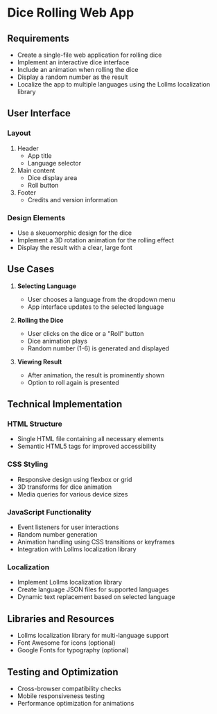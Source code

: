 # Dice Rolling Web App

## Requirements

- Create a single-file web application for rolling dice
- Implement an interactive dice interface
- Include an animation when rolling the dice
- Display a random number as the result
- Localize the app to multiple languages using the Lollms localization library

## User Interface

### Layout
1. Header
   - App title
   - Language selector
2. Main content
   - Dice display area
   - Roll button
3. Footer
   - Credits and version information

### Design Elements
- Use a skeuomorphic design for the dice
- Implement a 3D rotation animation for the rolling effect
- Display the result with a clear, large font

## Use Cases

1. **Selecting Language**
   - User chooses a language from the dropdown menu
   - App interface updates to the selected language

2. **Rolling the Dice**
   - User clicks on the dice or a "Roll" button
   - Dice animation plays
   - Random number (1-6) is generated and displayed

3. **Viewing Result**
   - After animation, the result is prominently shown
   - Option to roll again is presented

## Technical Implementation

### HTML Structure
- Single HTML file containing all necessary elements
- Semantic HTML5 tags for improved accessibility

### CSS Styling
- Responsive design using flexbox or grid
- 3D transforms for dice animation
- Media queries for various device sizes

### JavaScript Functionality
- Event listeners for user interactions
- Random number generation
- Animation handling using CSS transitions or keyframes
- Integration with Lollms localization library

### Localization
- Implement Lollms localization library
- Create language JSON files for supported languages
- Dynamic text replacement based on selected language

## Libraries and Resources
- Lollms localization library for multi-language support
- Font Awesome for icons (optional)
- Google Fonts for typography (optional)

## Testing and Optimization
- Cross-browser compatibility checks
- Mobile responsiveness testing
- Performance optimization for animations
